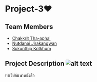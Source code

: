 # Project-3❤
## Team Members
* [Chakkrit Tha-aphai](https://www.facebook.com/zDarksoFTz)
* [Nutdanai Jirakangwan](https://www.facebook.com/profile.php?id=100000670140714)
* [Sukonthip Kotkhum](https://www.facebook.com/sukhonthip.kotkhum.5)

## Project Description ![alt text](https://vignette.wikia.nocookie.net/fairytailfanon/images/f/f3/Cerberus-.png "Logo Title Text 1")
ทำเว็ปค้นหาหนังสือ

